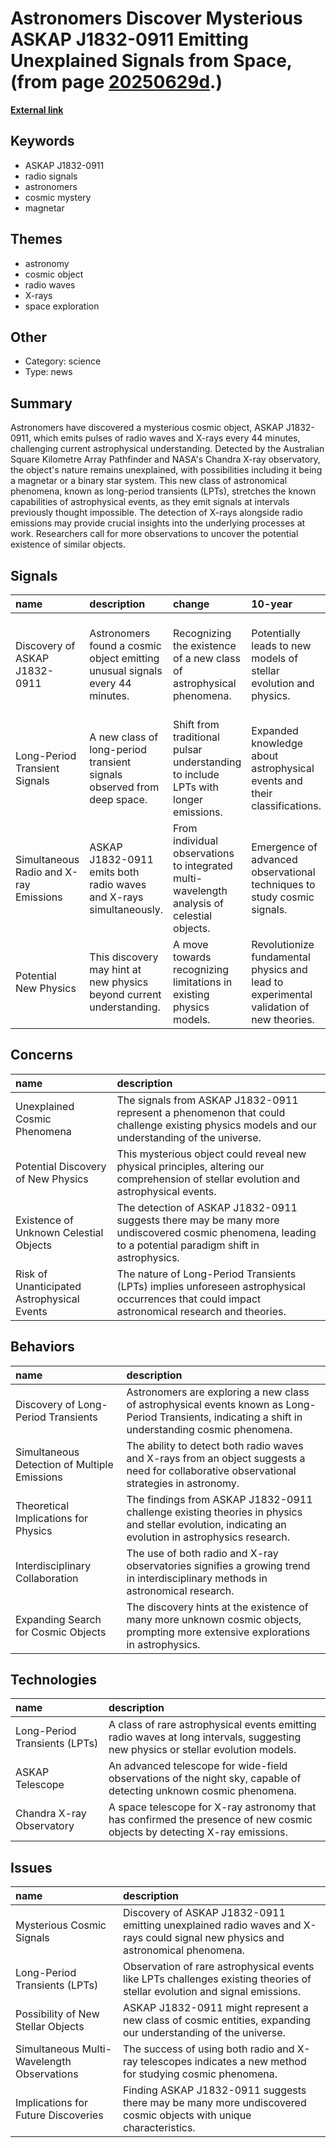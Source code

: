# __Astronomers Discover Mysterious ASKAP J1832-0911 Emitting Unexplained Signals from Space__, (from page [20250629d](https://kghosh.substack.com/p/20250629d).)

__[External link](https://www.livescience.com/space/unlike-anything-we-have-seen-before-astronomers-discover-mysterious-object-firing-strange-signals-at-earth-every-44-minutes)__



## Keywords

* ASKAP J1832-0911
* radio signals
* astronomers
* cosmic mystery
* magnetar

## Themes

* astronomy
* cosmic object
* radio waves
* X-rays
* space exploration

## Other

* Category: science
* Type: news

## Summary

Astronomers have discovered a mysterious cosmic object, ASKAP J1832-0911, which emits pulses of radio waves and X-rays every 44 minutes, challenging current astrophysical understanding. Detected by the Australian Square Kilometre Array Pathfinder and NASA's Chandra X-ray observatory, the object's nature remains unexplained, with possibilities including it being a magnetar or a binary star system. This new class of astronomical phenomena, known as long-period transients (LPTs), stretches the known capabilities of astrophysical events, as they emit signals at intervals previously thought impossible. The detection of X-rays alongside radio emissions may provide crucial insights into the underlying processes at work. Researchers call for more observations to uncover the potential existence of similar objects.

## Signals

| name                                   | description                                                                  | change                                                                                     | 10-year                                                                                | driving-force                                                                             |   relevancy |
|:---------------------------------------|:-----------------------------------------------------------------------------|:-------------------------------------------------------------------------------------------|:---------------------------------------------------------------------------------------|:------------------------------------------------------------------------------------------|------------:|
| Discovery of ASKAP J1832-0911          | Astronomers found a cosmic object emitting unusual signals every 44 minutes. | Recognizing the existence of a new class of astrophysical phenomena.                       | Potentially leads to new models of stellar evolution and physics.                      | Curiosity to understand unexplained cosmic phenomena and improve astrophysical knowledge. |           4 |
| Long-Period Transient Signals          | A new class of long-period transient signals observed from deep space.       | Shift from traditional pulsar understanding to include LPTs with longer emissions.         | Expanded knowledge about astrophysical events and their classifications.               | The quest to catalogue and understand rare astronomical occurrences.                      |           4 |
| Simultaneous Radio and X-ray Emissions | ASKAP J1832-0911 emits both radio waves and X-rays simultaneously.           | From individual observations to integrated multi-wavelength analysis of celestial objects. | Emergence of advanced observational techniques to study cosmic signals.                | Advancements in technology enabling multi-wavelength observations.                        |           5 |
| Potential New Physics                  | This discovery may hint at new physics beyond current understanding.         | A move towards recognizing limitations in existing physics models.                         | Revolutionize fundamental physics and lead to experimental validation of new theories. | The need for a deeper understanding of the universe's workings.                           |           5 |

## Concerns

| name                                       | description                                                                                                                                             |
|:-------------------------------------------|:--------------------------------------------------------------------------------------------------------------------------------------------------------|
| Unexplained Cosmic Phenomena               | The signals from ASKAP J1832-0911 represent a phenomenon that could challenge existing physics models and our understanding of the universe.            |
| Potential Discovery of New Physics         | This mysterious object could reveal new physical principles, altering our comprehension of stellar evolution and astrophysical events.                  |
| Existence of Unknown Celestial Objects     | The detection of ASKAP J1832-0911 suggests there may be many more undiscovered cosmic phenomena, leading to a potential paradigm shift in astrophysics. |
| Risk of Unanticipated Astrophysical Events | The nature of Long-Period Transients (LPTs) implies unforeseen astrophysical occurrences that could impact astronomical research and theories.          |

## Behaviors

| name                                         | description                                                                                                                                          |
|:---------------------------------------------|:-----------------------------------------------------------------------------------------------------------------------------------------------------|
| Discovery of Long-Period Transients          | Astronomers are exploring a new class of astrophysical events known as Long-Period Transients, indicating a shift in understanding cosmic phenomena. |
| Simultaneous Detection of Multiple Emissions | The ability to detect both radio waves and X-rays from an object suggests a need for collaborative observational strategies in astronomy.            |
| Theoretical Implications for Physics         | The findings from ASKAP J1832-0911 challenge existing theories in physics and stellar evolution, indicating an evolution in astrophysics research.   |
| Interdisciplinary Collaboration              | The use of both radio and X-ray observatories signifies a growing trend in interdisciplinary methods in astronomical research.                       |
| Expanding Search for Cosmic Objects          | The discovery hints at the existence of many more unknown cosmic objects, prompting more extensive explorations in astrophysics.                     |

## Technologies

| name                          | description                                                                                                                      |
|:------------------------------|:---------------------------------------------------------------------------------------------------------------------------------|
| Long-Period Transients (LPTs) | A class of rare astrophysical events emitting radio waves at long intervals, suggesting new physics or stellar evolution models. |
| ASKAP Telescope               | An advanced telescope for wide-field observations of the night sky, capable of detecting unknown cosmic phenomena.               |
| Chandra X-ray Observatory     | A space telescope for X-ray astronomy that has confirmed the presence of new cosmic objects by detecting X-ray emissions.        |

## Issues

| name                                       | description                                                                                                                    |
|:-------------------------------------------|:-------------------------------------------------------------------------------------------------------------------------------|
| Mysterious Cosmic Signals                  | Discovery of ASKAP J1832-0911 emitting unexplained radio waves and X-rays could signal new physics and astronomical phenomena. |
| Long-Period Transients (LPTs)              | Observation of rare astrophysical events like LPTs challenges existing theories of stellar evolution and signal emissions.     |
| Possibility of New Stellar Objects         | ASKAP J1832-0911 might represent a new class of cosmic entities, expanding our understanding of the universe.                  |
| Simultaneous Multi-Wavelength Observations | The success of using both radio and X-ray telescopes indicates a new method for studying cosmic phenomena.                     |
| Implications for Future Discoveries        | Finding ASKAP J1832-0911 suggests there may be many more undiscovered cosmic objects with unique characteristics.              |